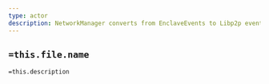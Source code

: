 ```yaml
---
type: actor
description: NetworkManager converts from EnclaveEvents to Libp2p events forwarding to the NetworkPeer for propagation
---
```

## `=this.file.name`

`=this.description`
